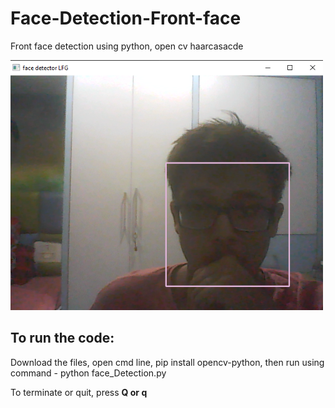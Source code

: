 # Face-Detection-Front-face
Front face detection using python, open cv haarcasacde

<img src="Screenshot 2022-06-16 203414.png" width="500" alt="facial detection">

## To run the code:

Download the files, open cmd line, pip install opencv-python, then run using command - python face_Detection.py

To terminate or quit, press **Q or q**
